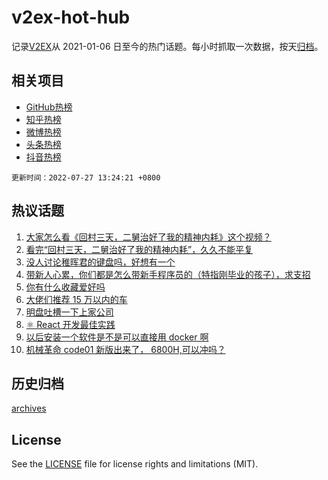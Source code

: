 # v2ex-hot-hub

 记录[V2EX](https://www.v2ex.com/)从 2021-01-06 日至今的热门话题。每小时抓取一次数据，按天[归档](archives)。
 
 ## 相关项目

- [GitHub热榜](https://github.com/snaildev/github-hot-hub)
- [知乎热榜](https://github.com/snaildev/zhihu-hot-hub)
- [微博热榜](https://github.com/snaildev/weibo-hot-hub)
- [头条热榜](https://github.com/snaildev/toutiao-hot-hub)
- [抖音热榜](https://github.com/snaildev/douyin-hot-hub)


 `更新时间：2022-07-27 13:24:21 +0800`

## 热议话题

1. [大家怎么看《回村三天，二舅治好了我的精神内耗》这个视频？](https://www.v2ex.com/t/868893)
1. [看完“回村三天，二舅治好了我的精神内耗”，久久不能平复](https://www.v2ex.com/t/868897)
1. [没人讨论稚晖君的键盘吗，好想有一个](https://www.v2ex.com/t/868770)
1. [带新人心累，你们都是怎么带新手程序员的（特指刚毕业的孩子），求支招](https://www.v2ex.com/t/868776)
1. [你有什么收藏爱好吗](https://www.v2ex.com/t/868942)
1. [大佬们推荐 15 万以内的车](https://www.v2ex.com/t/868829)
1. [明盘吐槽一下上家公司](https://www.v2ex.com/t/868943)
1. [⚛️ React 开发最佳实践](https://www.v2ex.com/t/868907)
1. [以后安装一个软件是不是可以直接用 docker 啊](https://www.v2ex.com/t/868799)
1. [机械革命 code01 新版出来了， 6800H,可以冲吗？](https://www.v2ex.com/t/868936)

## 历史归档

[archives](archives)

## License

See the [LICENSE](LICENSE) file for license rights and limitations (MIT).
